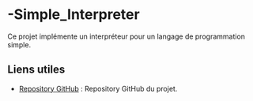# -Simple_Interpreter
Ce projet implémente un interpréteur pour un langage de programmation simple.
## Liens utiles

- [Repository GitHub](https://github.com/enoch-b72/-Simple_Interpreter) : Repository GitHub du projet.

